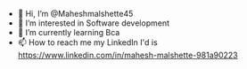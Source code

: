 - 👋 Hi, I’m @Maheshmalshette45
- 👀 I’m interested in Software development 
- 🌱 I’m currently learning Bca
- 📫 How to reach me my LinkedIn I'd is https://www.linkedin.com/in/mahesh-malshette-981a90223

<!---
Maheshmalshette45/Maheshmalshette45 is a ✨ special ✨ repository because its `README.md` (this file) appears on your GitHub profile.
You can click the Preview link to take a look at your changes.
--->
